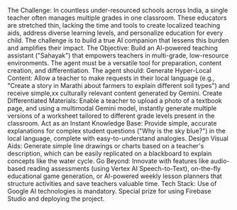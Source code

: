 The Challenge: In countless under-resourced schools across India, a single teacher often manages multiple grades in one classroom. These educators are stretched thin, lacking the time and tools to create localized teaching aids, address diverse learning levels, and personalize education for every child. The challenge is to build a true AI companion that lessens this burden and amplifies their impact.
The Objective: Build an AI-powered teaching assistant ("Sahayak") that empowers teachers in multi-grade, low-resource environments. The agent must be a versatile tool for preparation, content creation, and differentiation. The agent should:
Generate Hyper-Local Content: Allow a teacher to make requests in their local language (e.g., "Create a story in Marathi about farmers to explain different soil types") and receive simple,xx culturally relevant content generated by Gemini.
Create Differentiated Materials: Enable a teacher to upload a photo of a textbook page, and using a multimodal Gemini model, instantly generate multiple versions of a worksheet tailored to different grade levels present in the classroom.
Act as an Instant Knowledge Base: Provide simple, accurate explanations for complex student questions ("Why is the sky blue?") in the local language, complete with easy-to-understand analogies.
Design Visual Aids: Generate simple line drawings or charts based on a teacher's description, which can be easily replicated on a blackboard to explain concepts like the water cycle.
Go Beyond: Innovate with features like audio-based reading assessments (using Vertex AI Speech-to-Text), on-the-fly educational game generation, or AI-powered weekly lesson planners that structure activities and save teachers valuable time.
Tech Stack: Use of Google AI technologies is mandatory.
Special prize for using Firebase Studio and deploying the project.